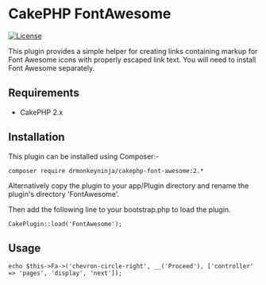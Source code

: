 CakePHP FontAwesome
===================

[![License](https://poser.pugx.org/drmonkeyninja/cakephp-font-awesome/license)](https://packagist.org/packages/drmonkeyninja/cakephp-font-awesome)

This plugin provides a simple helper for creating links containing markup for Font Awesome icons with properly escaped link text. You will need to install Font Awesome separately.


Requirements
------------

* CakePHP 2.x


Installation
------------

This plugin can be installed using Composer:-

    composer require drmonkeyninja/cakephp-font-awesome:2.*

Alternatively copy the plugin to your app/Plugin directory and rename the plugin's directory 'FontAwesome'.

Then add the following line to your bootstrap.php to load the plugin.

    CakePlugin::load('FontAwesome');


Usage
-----

    echo $this->Fa->('chevron-circle-right', __('Proceed'), ['controller' => 'pages', 'display', 'next']);
